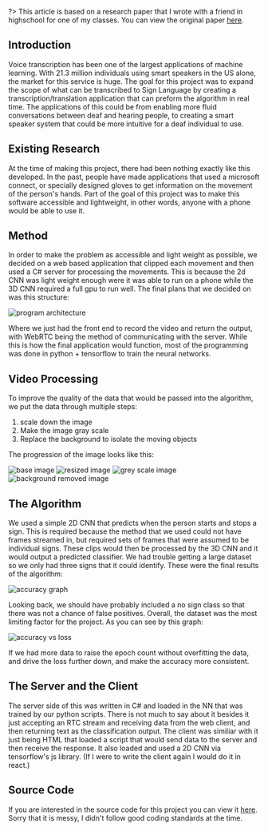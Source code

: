 ?> This article is based on a research paper that I wrote with a friend in highschool for one of my classes. You can view the original paper [here](%asl_pdf%).

## Introduction

Voice transcription has been one of the largest applications of machine learning. With 21.3 million individuals using smart speakers in the US alone, the market for this service is huge. The goal for this project was to expand the scope of what can be transcribed to Sign Language by creating a transcription/translation application that can preform the algorithm in real time. The applications of this could be from enabling more fluid conversations between deaf and hearing people, to creating a smart speaker system that could be more intuitive for a deaf individual to use.

## Existing Research

At the time of making this project, there had been nothing exactly like this developed. In the past, people have made applications that used a microsoft connect, or specially designed gloves to get information on the movement of the person's hands. Part of the goal of this project was to make this software accessible and lightweight, in other words, anyone with a phone would be able to use it.

## Method

In order to make the problem as accessible and light weight as possible, we decided on a web based application that clipped each movement and then used a C# server for processing the movements. This is because the 2d CNN was light weight enough were it was able to run on a phone while the 3D CNN required a full gpu to run well. The final plans that we decided on was this structure:

![program architecture](%architecture_graph%)

Where we just had the front end to record the video and return the output, with WebRTC being the method of communicating with the server. While this is how the final application would function, most of the programming was done in python + tensorflow to train the neural networks.

## Video Processing

To improve the quality of the data that would be passed into the algorithm, we put the data through multiple steps:

1. scale down the image
2. Make the image gray scale
3. Replace the background to isolate the moving objects

The progression of the image looks like this:

![base image](%processing/base.jpg%)
![resized image](%processing/resized.jpg%)
![grey scale image](%processing/grey.jpg%)
![background removed image](%processing/segmented.jpg%)

## The Algorithm

We used a simple 2D CNN that predicts when the person starts and stops a sign. This is required because the method that we used could not have frames streamed in, but required sets of frames that were assumed to be individual signs. These clips would then be processed by the 3D CNN and it would output a predicted classifier. We had trouble getting a large dataset so we only had three signs that it could identify. These were the final results of the algorithm:

![accuracy graph](%accuracy.png%)

Looking back, we should have probably included a no sign class so that there was not a chance of false positives. Overall, the dataset was the most limiting factor for the project. As you can see by this graph:

![accuracy vs loss](%accuracy_v_loss.png%)

If we had more data to raise the epoch count without overfitting the data, and drive the loss further down, and make the accuracy more consistent.

## The Server and the Client

The server side of this was written in C# and loaded in the NN that was trained by our python scripts. There is not much to say about it besides it just accepting an RTC stream and receiving data from the web client, and then returning text as the classification output. The client was similiar with it just being HTML that loaded a script that would send data to the server and then receive the response. It also loaded and used a 2D CNN via tensorflow's js library. (If I were to write the client again I would do it in react.)

## Source Code

If you are interested in the source code for this project you can view it [here](https://github.com/KolCrooks/signLanguageDetection). Sorry that it is messy, I didn't follow good coding standards at the time.

